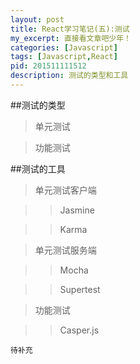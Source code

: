 ```yaml
---
layout: post
title: React学习笔记(五):测试
my_excerpt: 直接看文章吧少年！
categories: [Javascript]
tags: [Javascript,React]
pid: 201511111512
description: 测试的类型和工具
---
```


##测试的类型

>单元测试

>功能测试

##测试的工具

>单元测试客户端

>>Jasmine

>>Karma

>单元测试服务端

>>Mocha

>>Supertest

>功能测试

>>Casper.js


`待补充`